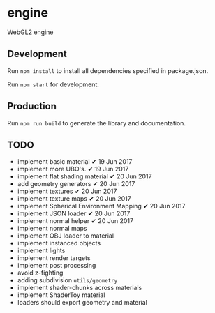 # engine
WebGL2 engine

## Development
Run `npm install` to install all dependencies specified in package.json.

Run `npm start` for development.

## Production
Run `npm run build` to generate the library and documentation.


## TODO
* implement basic material                      ✔   19 Jun 2017
* implement more UBO's.                         ✔   19 Jun 2017
* implement flat shading material               ✔   20 Jun 2017
* add geometry generators                       ✔   20 Jun 2017
* implement textures                            ✔   20 Jun 2017
* implement texture maps                        ✔   20 Jun 2017
* implement Spherical Environment Mapping       ✔   20 Jun 2017
* implement JSON loader                         ✔   20 Jun 2017
* implement normal helper                       ✔   20 Jun 2017
* implement normal maps
* implement OBJ loader to material
* implement instanced objects
* implement lights
* implement render targets
* implement post processing
* avoid z-fighting
* adding subdivision `utils/geometry`
* implement shader-chunks across materials
* implement ShaderToy material
* loaders should export geometry and material
